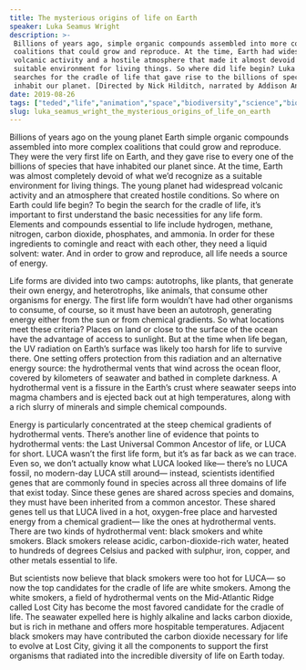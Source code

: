 ```yaml
---
title: The mysterious origins of life on Earth
speaker: Luka Seamus Wright
description: >-
 Billions of years ago, simple organic compounds assembled into more complex
 coalitions that could grow and reproduce. At the time, Earth had widespread
 volcanic activity and a hostile atmosphere that made it almost devoid of a
 suitable environment for living things. So where did life begin? Luka Wright
 searches for the cradle of life that gave rise to the billions of species that
 inhabit our planet. [Directed by Nick Hilditch, narrated by Addison Anderson].
date: 2019-08-26
tags: ["teded","life","animation","space","biodiversity","science","biosphere","biology","planets","evolution","chemistry"]
slug: luka_seamus_wright_the_mysterious_origins_of_life_on_earth
---
```


Billions of years ago on the young planet Earth simple organic compounds assembled into
more complex coalitions that could grow and reproduce. They were the very first life on
Earth, and they gave rise to every one of the billions of species that have inhabited our
planet since. At the time, Earth was almost completely devoid of what we’d recognize as a
suitable environment for living things. The young planet had widespread volcanic
activity and an atmosphere that created hostile conditions. So where on Earth could life
begin? To begin the search for the cradle of life, it’s important to first understand the 
basic necessities for any life form. Elements and compounds essential to life include
hydrogen, methane, nitrogen, carbon dioxide, phosphates, and ammonia. In order for these
ingredients to comingle and react with each other, they need a liquid solvent: water. And
in order to grow and reproduce, all life needs a source of energy.

Life forms are divided into two camps: autotrophs, like plants, that generate their own
energy, and heterotrophs, like animals, that consume other organisms for energy. The
first life form wouldn’t have had other organisms to consume, of course, so it must have
been an autotroph, generating energy either from the sun or from chemical gradients. So
what locations meet these criteria? Places on land or close to the surface of the ocean
have the advantage of access to sunlight. But at the time when life began, the UV
radiation on Earth’s surface was likely too harsh for life to survive there. One setting
offers protection from this radiation and an alternative energy source: the hydrothermal
vents that wind across the ocean floor, covered by kilometers of seawater and bathed in
complete darkness. A hydrothermal vent is a fissure in the Earth’s crust where seawater
seeps into magma chambers and is ejected back out at high temperatures, along with a
rich slurry of minerals and simple chemical compounds.

Energy is particularly concentrated at the steep chemical gradients of hydrothermal
vents. There’s another line of evidence that points to hydrothermal vents: the Last
Universal Common Ancestor of life, or LUCA for short. LUCA wasn’t the first life form, 
but it’s as far back as we can trace. Even so, we don’t actually know what LUCA looked
like— there’s no LUCA fossil, no modern-day LUCA still around— instead, scientists
identified genes that are commonly found in species across all three domains of life that
exist today. Since these genes are shared across species and domains, they must have been
inherited from a common ancestor. These shared genes tell us that LUCA lived in a hot,
oxygen-free place and harvested energy from a chemical gradient— like the ones at
hydrothermal vents. There are two kinds of hydrothermal vent: black smokers and white
smokers. Black smokers release acidic, carbon-dioxide-rich water, heated to hundreds of
degrees Celsius and packed with sulphur, iron, copper, and other metals essential to
life.

But scientists now believe that black smokers were too hot for LUCA— so now the top
candidates for the cradle of life are white smokers. Among the white smokers, a field of
hydrothermal vents on the Mid-Atlantic Ridge called Lost City has become the most favored
candidate for the cradle of life. The seawater expelled here is highly alkaline and
lacks carbon dioxide, but is rich in methane and offers more hospitable temperatures.
Adjacent black smokers may have contributed the carbon dioxide necessary for life to
evolve at Lost City, giving it all the components to support the first organisms that
radiated into the incredible diversity of life on Earth today.

<!--
ad_duration=0
event="TED-Ed"
external_start_time=0
intro_duration=0
is_subtitle_required="False"
is_talk_featured="False"
language="en"
language_swap="False"
native_language="en"
number_of_related_talks=6
number_of_speakers=1
number_of_subtitled_videos=0
number_of_tags=11
number_of_talk_download_languages=20
number_of_talk_more_resources=0
number_of_talk_recommendations=0
number_of_talks_take_actions=0
post_ad_duration=0
published_timestamp="2019-08-26 17:57:40"
recording_date="2019-08-26"
speaker_is_published=0
speaker_name="Luka Seamus Wright"
talk_name="The mysterious origins of life on Earth"
talks_tags=["teded","life","animation","space","biodiversity","science","biosphere","biology","planets","evolution","chemistry"]
url_photo_talk="https://s3.amazonaws.com/talkstar-photos/uploads/d83ed17b-be7e-4647-bf3e-b7bb29154ee7/wheredidlifebegin_textless.jpg"
url_webpage="https://www.ted.com/talks/luka_seamus_wright_the_mysterious_origins_of_life_on_earth"
video_type_name="TED-Ed Original"
-->